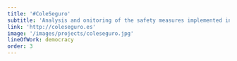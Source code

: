 ```yaml
---
title: '#ColeSeguro'
subtitle: 'Analysis and onitoring of the safety measures implemented in the schools of Spain during COVID.'
link: 'http://coleseguro.es'
image: '/images/projects/coleseguro.jpg'
lineOfWork: democracy
order: 3
---
```

